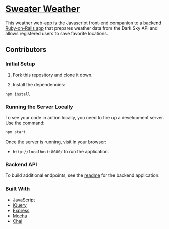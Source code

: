 # [Sweater Weather](https://wfischer42.github.io/sweater-weather/)



This weather web-app is the Javascript front-end companion to a [backend Ruby-on-Rails app](https://github.com/wfischer42/sweater-weather-wf) that prepares weather data from the Dark Sky API and allows registered users to save favorite locations.

## Contributors

### Initial Setup

1. Fork this repository and clone it down.

2. Install the dependencies:

  ```shell
  npm install
  ```

### Running the Server Locally

To see your code in action locally, you need to fire up a development server. Use the command:

```shell
npm start
```

Once the server is running, visit in your browser:

* `http://localhost:8080/` to run the application.

### Backend API

To build additional endpoints, see the [readme](https://github.com/wfischer42/sweater-weather-wf) for the backend application.

### Built With

* [JavaScript](https://www.javascript.com/)
* [jQuery](https://jquery.com/)
* [Express](https://expressjs.com/)
* [Mocha](https://mochajs.org/)
* [Chai](https://chaijs.com/)

